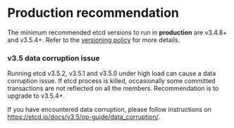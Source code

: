 # Production recommendation

The minimum recommended etcd versions to run in **production** are v3.4.8+ and v3.5.4+. Refer to the [versioning policy](https://etcd.io/docs/v3.5/op-guide/versioning/) for more details.

### v3.5 data corruption issue 

Running etcd v3.5.2, v3.5.1 and v3.5.0 under high load can cause a data corruption issue.
If etcd process is killed, occasionally some committed transactions are not reflected on all the members.
Recommendation is to upgrade to v3.5.4+.

If you have encountered data corruption, please follow instructions on https://etcd.io/docs/v3.5/op-guide/data_corruption/.
